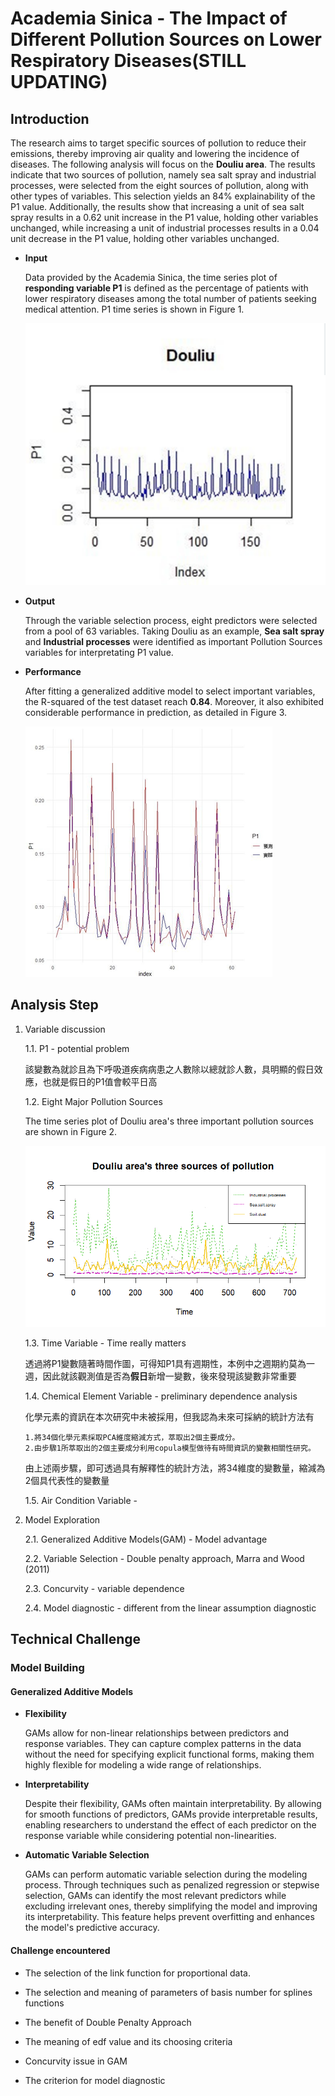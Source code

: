 # Academia Sinica - The Impact of Different Pollution Sources on Lower Respiratory Diseases(STILL UPDATING)

## Introduction

The research aims to target specific sources of pollution to reduce their emissions, thereby improving air quality and lowering the incidence of diseases. The following analysis will focus on the **Douliu area**. The results indicate that two sources of pollution, namely sea salt spray and industrial processes, were selected from the eight sources of pollution, along with other types of variables. This selection yields an 84% explainability of the P1 value. Additionally, the results show that increasing a unit of sea salt spray results in a 0.62 unit increase in the P1 value, holding other variables unchanged, while increasing a unit of industrial processes results in a 0.04 unit decrease in the P1 value, holding other variables unchanged.

- **Input**

  Data provided by the Academia Sinica, the time series plot of **responding variable P1** is defined as the percentage of patients with lower respiratory diseases among the total number of patients seeking medical attention. P1 time series is shown in Figure 1. 

   ![](/images/douliuP1.png "Figure 1")

- **Output**

  
  Through the variable selection process, eight predictors were selected from a pool of 63 variables. Taking Douliu as an example, **Sea salt spray** and **Industrial processes** were identified as important Pollution Sources variables for interpretating P1 value.
   

- **Performance**

  After fitting a generalized additive model to select important variables, the R-squared of the test dataset reach **0.84**. Moreover, it also exhibited considerable performance in prediction, as detailed in Figure 3.

   ![](/images/AS_output.png "Figure 3")

## Analysis Step

1. Variable discussion

   1.1. P1 - potential problem

     該變數為就診且為下呼吸道疾病病患之人數除以總就診人數，具明顯的假日效應，也就是假日的P1值會較平日高
   
   1.2. Eight Major Pollution Sources

     The time series plot of Douliu area's three important pollution sources are shown in Figure 2.

     ![](/images/final33.png "Figure 2")
     
   
   1.3. Time Variable - Time really matters

     透過將P1變數隨著時間作圖，可得知P1具有週期性，本例中之週期約莫為一週，因此就該觀測值是否為**假日**新增一變數，後來發現該變數非常重要

   1.4. Chemical Element Variable - preliminary dependence analysis

     化學元素的資訊在本次研究中未被採用，但我認為未來可採納的統計方法有
     
       1.將34個化學元素採取PCA維度縮減方式，萃取出2個主要成分。
       2.由步驟1所萃取出的2個主要成分利用copula模型做待有時間資訊的變數相關性研究。

     由上述兩步驟，即可透過具有解釋性的統計方法，將34維度的變數量，縮減為2個具代表性的變數量

   1.5. Air Condition Variable -

     
   
3. Model Exploration
   
   2.1. Generalized Additive Models(GAM) - Model advantage
   
   2.2. Variable Selection - Double penalty approach, Marra and Wood (2011)
   
   2.3. Concurvity - variable dependence
   
   2.4. Model diagnostic - different from the linear assumption diagnostic


## Technical Challenge

### Model Building

#### Generalized Additive Models

- **Flexibility**

    GAMs allow for non-linear relationships between predictors and response variables. They can capture complex patterns in the data without the need for specifying explicit functional forms, making them highly flexible for modeling a wide range of relationships.

- **Interpretability**

    Despite their flexibility, GAMs often maintain interpretability. By allowing for smooth functions of predictors, GAMs provide interpretable results, enabling researchers to understand the effect of each predictor on the response variable while considering potential non-linearities.

- **Automatic Variable Selection**

    GAMs can perform automatic variable selection during the modeling process. Through techniques such as penalized regression or stepwise selection, GAMs can identify the most relevant predictors while excluding irrelevant ones, thereby simplifying the model and improving its interpretability. This feature helps prevent overfitting and enhances the model's predictive accuracy.


#### Challenge encountered

- The selection of the link function for proportional data.

  

- The selection and meaning of parameters of basis number for splines functions

  
  
- The benefit of Double Penalty Approach

   

- The meaning of edf value and its choosing criteria  

  

- Concurvity issue in GAM

  
  

- The criterion for model diagnostic   

  

